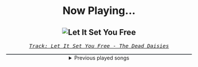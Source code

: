 <div align="center"> 
<h1>Now Playing...</h1>

![Let It Set You Free](https://i.scdn.co/image/ab67616d00001e028745e3300c445acc594289ab)
--
_<samp><a href="https://open.spotify.com/track/13DTgKCVi5imiczLBMEu26">Track: Let It Set You Free - The Dead Daisies</a></samp>_

<div style="border: 1px #4B5054 solid"></div>
<details>
  <summary>
    Previous played songs
  </summary>
  <table>
    <thead>
      <tr>
        <th>
          Artist
        </th>
        <th>
          Song
        </th>
        <th>
          Link
        </th>
      </tr>
    </thead>
    <tbody>
      <tr><td>The Dead Daisies</td><td>Let It Set You Free</td><td><a href="https://open.spotify.com/track/13DTgKCVi5imiczLBMEu26">https://open.spotify.com/track/13DTgKCVi5imiczLBMEu26</a></td></tr><tr><td>Eisbrecher</td><td>Anfang</td><td><a href="https://open.spotify.com/track/1httndSHAIiALBcx9wdtia">https://open.spotify.com/track/1httndSHAIiALBcx9wdtia</a></td></tr><tr><td>Wolves At The Gate</td><td>Pardon Me</td><td><a href="https://open.spotify.com/track/62kwAOfEpug1aw9gFHJwtc">https://open.spotify.com/track/62kwAOfEpug1aw9gFHJwtc</a></td></tr><tr><td>Incantation</td><td>Invocation (Chthonic Merge) X</td><td><a href="https://open.spotify.com/track/2rh3w5SIH0wg5AcuS83y28">https://open.spotify.com/track/2rh3w5SIH0wg5AcuS83y28</a></td></tr><tr><td>Worm Shepherd</td><td>The Tortured Path</td><td><a href="https://open.spotify.com/track/0B9hxiYI4Igvp6eDhcNeol">https://open.spotify.com/track/0B9hxiYI4Igvp6eDhcNeol</a></td></tr><tr><td>Bonfire</td><td>Why is It Never Enough - MMXXIII Version</td><td><a href="https://open.spotify.com/track/5vU61b9bnyMni9bSvHHbNU">https://open.spotify.com/track/5vU61b9bnyMni9bSvHHbNU</a></td></tr><tr><td>Ministry</td><td>Goddamn White Trash</td><td><a href="https://open.spotify.com/track/0JqtLoPU1i47itdwKRg2Zo">https://open.spotify.com/track/0JqtLoPU1i47itdwKRg2Zo</a></td></tr><tr><td>Harms Way</td><td>Devour</td><td><a href="https://open.spotify.com/track/2R2bsoc8qy8KhJLGBSaXvK">https://open.spotify.com/track/2R2bsoc8qy8KhJLGBSaXvK</a></td></tr><tr><td>Wolves In The Throne Room</td><td>Twin Mouthed Spring</td><td><a href="https://open.spotify.com/track/4Qh04ifvbekN7yZ6hsqSod">https://open.spotify.com/track/4Qh04ifvbekN7yZ6hsqSod</a></td></tr><tr><td>Lauren Babic</td><td>Redneck</td><td><a href="https://open.spotify.com/track/3cMOFMGLs18ygIVsKep7RZ">https://open.spotify.com/track/3cMOFMGLs18ygIVsKep7RZ</a></td></tr><tr><td>Scott Stapp</td><td>Higher Power</td><td><a href="https://open.spotify.com/track/7zhgjjwlhxaZoYjTtqTsbP">https://open.spotify.com/track/7zhgjjwlhxaZoYjTtqTsbP</a></td></tr><tr><td>To The Grave</td><td>Deadskin Skimask (feat. Jake Kennedy)</td><td><a href="https://open.spotify.com/track/5yAvAT81ibyviGoIQzTTcb">https://open.spotify.com/track/5yAvAT81ibyviGoIQzTTcb</a></td></tr><tr><td>Magnolia Park</td><td>HeartStopper</td><td><a href="https://open.spotify.com/track/76d70Mp8KMYw6XQZ9lDUoT">https://open.spotify.com/track/76d70Mp8KMYw6XQZ9lDUoT</a></td></tr><tr><td>Fight The Fade</td><td>Stranger</td><td><a href="https://open.spotify.com/track/6qHxyLa8Q6m0FcQt0X7aF5">https://open.spotify.com/track/6qHxyLa8Q6m0FcQt0X7aF5</a></td></tr><tr><td>Thy Art Is Murder</td><td>Blood Throne</td><td><a href="https://open.spotify.com/track/5F5q6UFrE4bdBSf4iPJKS6">https://open.spotify.com/track/5F5q6UFrE4bdBSf4iPJKS6</a></td></tr><tr><td>(Hed) P.E.</td><td>DETOX</td><td><a href="https://open.spotify.com/track/7a3dzgrNu32WXb1ymJmgm2">https://open.spotify.com/track/7a3dzgrNu32WXb1ymJmgm2</a></td></tr><tr><td>OOMPH!</td><td>Richter und Henker</td><td><a href="https://open.spotify.com/track/6pFQkQ8NkqwrvkWpPt2alp">https://open.spotify.com/track/6pFQkQ8NkqwrvkWpPt2alp</a></td></tr><tr><td>SHIVA</td><td>The Last Remnant</td><td><a href="https://open.spotify.com/track/4KPoIuoi3CGWeDcHv290mg">https://open.spotify.com/track/4KPoIuoi3CGWeDcHv290mg</a></td></tr><tr><td>Cyhra</td><td>Ashlight</td><td><a href="https://open.spotify.com/track/0saruqOYLsI2HXL3JVnFiw">https://open.spotify.com/track/0saruqOYLsI2HXL3JVnFiw</a></td></tr><tr><td>Boris</td><td>Wareruraido</td><td><a href="https://open.spotify.com/track/5NHMiQsEnW7HpSzFoFTbSS">https://open.spotify.com/track/5NHMiQsEnW7HpSzFoFTbSS</a></td></tr>
    </tbody>
  </table>
</details>

</div>
